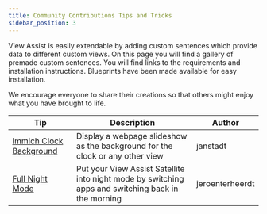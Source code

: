 ```yaml
---
title: Community Contributions Tips and Tricks
sidebar_position: 3
---
```


View Assist is easily extendable by adding custom sentences which provide data to different custom views. On this page you will find a gallery of premade custom sentences. You will find links to the requirements and installation instructions. Blueprints have been made available for easy installation. 

We encourage everyone to share their creations so that others might enjoy what you have brought to life.

| Tip | Description | Author |
| --- | ----------- | ------ |
| [Immich Clock Background](./immich_clock_background.md) | Display a webpage slideshow as the background for the clock or any other view | janstadt |
| [Full Night Mode](./full-night.mode-md) | Put your View Assist Satellite into night mode by switching apps and switching back in the morning | jeroenterheerdt |
